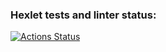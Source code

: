 ### Hexlet tests and linter status:
[![Actions Status](https://github.com/UnaHermosa/layout-designer-project-58/actions/workflows/hexlet-check.yml/badge.svg)](https://github.com/UnaHermosa/layout-designer-project-58/actions)